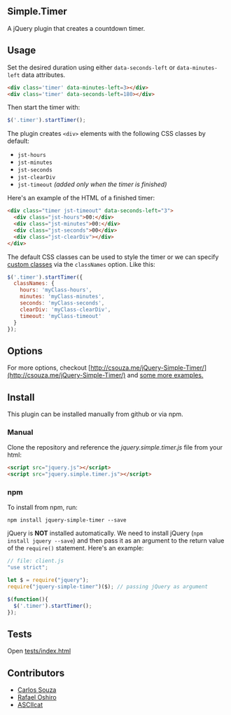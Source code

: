 ## Simple.Timer

A jQuery plugin that creates a countdown timer.


## Usage

Set the desired duration using either `data-seconds-left` or `data-minutes-left` data attributes.

```HTML
<div class='timer' data-minutes-left=3></div>
<div class='timer' data-seconds-left=180></div>
```

Then start the timer with:

```javascript
$('.timer').startTimer();
```

The plugin creates `<div>` elements with the following CSS classes by default:

  * `jst-hours`
  * `jst-minutes`
  * `jst-seconds`
  * `jst-clearDiv`
  * `jst-timeout` _(added only when the timer is finished)_

Here's an example of the HTML of a finished timer:

```HTML
<div class="timer jst-timeout" data-seconds-left="3">
  <div class="jst-hours">00:</div>
  <div class="jst-minutes">00:</div>
  <div class="jst-seconds">00</div>
  <div class="jst-clearDiv"></div>
</div>
```

The default CSS classes can be used to style the timer or we can specify [custom classes](https://github.com/caike/jQuery-Simple-Timer/blob/master/tests/tests.js#L342-L348) 
via the `classNames` option. Like this:

```javascript
$('.timer').startTimer({
  classNames: {
    hours: 'myClass-hours',
    minutes: 'myClass-minutes',
    seconds: 'myClass-seconds',
    clearDiv: 'myClass-clearDiv',
    timeout: 'myClass-timeout'
  }
});
```

## Options

For more options, checkout [http://csouza.me/jQuery-Simple-Timer/](http://csouza.me/jQuery-Simple-Timer/) and [some more examples.](https://rawgit.com/caike/jQuery-Simple-Timer/master/examples/index.html)

## Install

This plugin can be installed manually from github or via npm.

### Manual

Clone the repository and reference the *jquery.simple.timer.js* file from your html:

```HTML
<script src="jquery.js"></script>
<script src="jquery.simple.timer.js"></script>
```

### npm

To install from npm, run:

```
npm install jquery-simple-timer --save
```

jQuery is **NOT** installed automatically. We need to install jQuery (`npm install jquery --save`) and then pass it as an argument to the return value of the `require()` statement. Here's an example:

```javascript
// file: client.js
"use strict";

let $ = require("jquery");
require("jquery-simple-timer")($); // passing jQuery as argument

$(function(){
  $('.timer').startTimer();
});
```

## Tests

Open [tests/index.html](https://rawgit.com/caike/jQuery-Simple-Timer/master/tests/index.html)

## Contributors

* [Carlos Souza](https://github.com/caike)
* [Rafael Oshiro](https://github.com/roshiro)
* [ASCIIcat](https://github.com/ASCIIcat)

